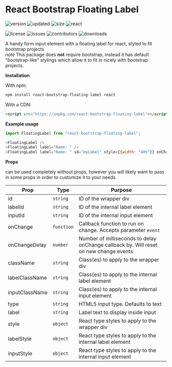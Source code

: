 # React Bootstrap Floating Label

![version](https://img.shields.io/npm/v/react-bootstrap-floating-label?style=for-the-badge)
![updated](https://img.shields.io/github/last-commit/brennanwilkes/react-bootstrap-floating-label?style=for-the-badge)
![size](https://img.shields.io/bundlephobia/minzip/react-bootstrap-floating-label?style=for-the-badge)
![react](https://img.shields.io/github/package-json/dependency-version/brennanwilkes/react-bootstrap-floating-label/dev/react?color=black&style=for-the-badge)

![license](https://img.shields.io/github/license/brennanwilkes/react-bootstrap-floating-label?style=for-the-badge)
![issues](https://img.shields.io/github/issues/brennanwilkes/react-bootstrap-floating-label?style=for-the-badge)
![contributors](https://img.shields.io/github/contributors/brennanwilkes/react-bootstrap-floating-label?style=for-the-badge)
![downloads](https://img.shields.io/npm/dt/react-bootstrap-floating-label?style=for-the-badge)

A handy form input element with a floating label for react, styled to fit bootstrap projects  
*note* This package does **not** require bootstrap, instead it has default "bootstrap-like" stylings which allow it to fit in nicely with bootstrap projects.

**Installation**

With npm:
```sh
npm install react-bootstrap-floating-label react
```

With a CDN:
```html
<script src="https://unpkg.com/react-bootstrap-floating-label"></script>
```

**Example usage**
```js
import FloatingLabel from "react-bootstrap-floating-label";

<FloatingLabel />
<FloatingLabel label="Name: " />
<FloatingLabel label="Name: " id="myLabel" style={{width: "40%"}} onChange={{event => console.log(event.target.value) }} />
```

**Props**

<FloatingLabel /> can be used completely without props, however you will likely want to pass in some props in order to customize it to your needs.

| Prop           | Type       | Purpose                                                                               |
| -------------- | ---------- | ------------------------------------------------------------------------------------- |
| id             | `string`   | ID of the wrapper div                                                                 |
| labelId        | `string`   | ID of the internal label element                                                      |
| inputId        | `string`   | ID of the internal input element                                                      |
| onChange       | `function` | Callback function to run on change. Accepts parameter `event`                         |
| onChangeDelay  | `number`   | Number of milliseconds to delay onChange callback by. Will reset on new change events |
| className      | `string`   | Class(es) to apply to the wrapper div                                                 |
| labelClassName | `string`   | Class(es) to apply to the internal label element                                      |
| inputClassName | `string`   | Class(es) to apply to the internal input element                                      |
| type           | `string`   | HTML5 input type. Defaults to text                                                    |
| label          | `string`   | Label text to display inside input                                                    |
| style          | `object`   | React type styles to apply to the wrapper div                                         |
| labelStyle     | `object`   | React type styles to apply to the internal label element                              |
| inputStyle     | `object`   | React type styles to apply to the internal input element                              |
